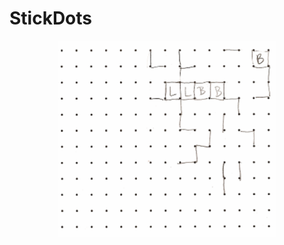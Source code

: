 # StickDots

<p align="center">
  <img src="https://github.com/AmirJahan/StickDots/blob/main/Images/sample_paper.png" width="350" title="hover text">
</p>
